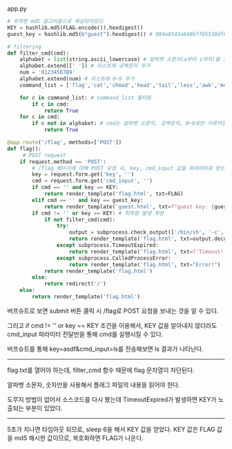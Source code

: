 app.py

```python
# 취약한 md5 알고리즘으로 해싱되어있다.
KEY = hashlib.md5(FLAG.encode()).hexdigest()
guest_key = hashlib.md5(b"guest").hexdigest() # 084e0343a0486ff05530df6c705c8bb4

# filtering
def filter_cmd(cmd):
    alphabet = list(string.ascii_lowercase) # 알파벳 소문자(a부터 z까지)를 포함하는 리스트
    alphabet.extend([' ']) # 리스트에 공백문자 추가
    num = '0123456789'
    alphabet.extend(num) # 리스트에 0~9 추가
    command_list = ['flag','cat','chmod','head','tail','less','awk','more','grep']

    for c in command_list: # command_list 필터링
        if c in cmd:
            return True
    for c in cmd:
        if c not in alphabet: # cmd는 알파벳 소문자, 공백문자, 0~9로만 이루어질 수 있다.
            return True

@app.route('/flag', methods=['POST'])
def flag():
     # POST request
    if request.method == 'POST':
        # /flag 페이지에 대해 POST 요청 시, key, cmd_input 값을 파라미터로 받는다.
        key = request.form.get('key', '')
        cmd = request.form.get('cmd_input', '') 
        if cmd == '' and key == KEY:
            return render_template('flag.html', txt=FLAG)
        elif cmd == '' and key == guest_key:
            return render_template('guest.html', txt=f"guest key: {guest_key}")
        if cmd != '' or key == KEY: # 취약점 발생 부분
            if not filter_cmd(cmd):
                try:
                    output = subprocess.check_output(['/bin/sh', '-c', cmd], timeout=5) # cmd 명령어를 /bin/sh 셸을 통해 실행하고, 결과를 output 변수에 저장함
                    return render_template('flag.html', txt=output.decode('utf-8'))
                except subprocess.TimeoutExpired:
                    return render_template('flag.html', txt=f'Timeout! Your key: {KEY}') # KEY 노출부분
                except subprocess.CalledProcessError:
                    return render_template('flag.html', txt="Error!")
            return render_template('flag.html')
        else:
            return redirect('/')
    else: 
        return render_template('flag.html')
```


버프슈트로 보면 submit 버튼 클릭 시 /flag로 POST 요청을 보내는 것을 알 수 있다.

그리고 if cmd != '' or key == KEY 조건을 이용해서, KEY 값을 알아내지 않더라도 cmd_input 파라미터 전달만을 통해 cmd를 실행시킬 수 있다.

버프슈트를 통해 key=asdf&cmd_input=ls를 전송해보면 ls 결과가 나타난다. 

<hr/>

flag.txt를 열어야 하는데, filter_cmd 함수 때문에 flag 문자열이 차단된다.

알파벳 소문자, 숫자만을 사용해서 플래그 파일의 내용을 읽어야 한다.

도무지 방법이 없어서 소스코드를 다시 봤는데 TimeoutExpired가 발생하면 KEY가 노출되는 부분이 있었다.

<hr/>

5초가 지나면 타임아웃 되므로, sleep 6을 해서 KEY 값을 얻었다.
KEY 값은 FLAG 값을 md5 해시한 값이므로, 복호화하면 FLAG가 나온다.


